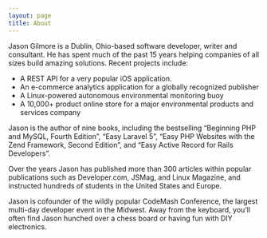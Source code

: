```yaml
---
layout: page
title: About
---
```


Jason Gilmore is a Dublin, Ohio-based software developer, writer and consultant. He has spent much of the past 15 years helping companies of all sizes build amazing solutions. Recent projects include:

* A REST API for a very popular iOS application.
* An e-commerce analytics application for a globally recognized publisher
* A Linux-powered autonomous environmental monitoring buoy
* A 10,000+ product online store for a major environmental products and services company

Jason is the author of nine books, including the bestselling “Beginning PHP and MySQL, Fourth Edition”, “Easy Laravel 5”, “Easy PHP Websites with the Zend Framework, Second Edition”, and “Easy Active Record for Rails Developers”.

Over the years Jason has published more than 300 articles within popular publications such as Developer.com, JSMag, and Linux Magazine, and instructed hundreds of students in the United States and Europe.

Jason is cofounder of the wildly popular CodeMash Conference, the largest multi-day developer event in the Midwest. Away from the keyboard, you’ll often find Jason hunched over a chess board or having fun with DIY electronics.

